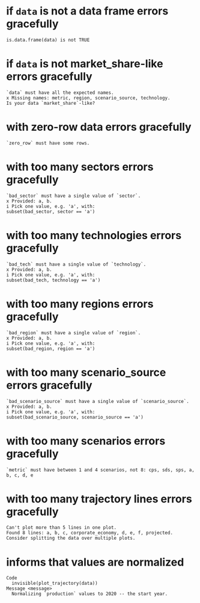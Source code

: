 # if `data` is not a data frame errors gracefully

    is.data.frame(data) is not TRUE

# if `data` is not market_share-like errors gracefully

    `data` must have all the expected names.
    x Missing names: metric, region, scenario_source, technology.
    Is your data `market_share`-like?

# with zero-row data errors gracefully

    `zero_row` must have some rows.

# with too many sectors errors gracefully

    `bad_sector` must have a single value of `sector`.
    x Provided: a, b.
    i Pick one value, e.g. 'a', with:
    subset(bad_sector, sector == 'a')

# with too many technologies errors gracefully

    `bad_tech` must have a single value of `technology`.
    x Provided: a, b.
    i Pick one value, e.g. 'a', with:
    subset(bad_tech, technology == 'a')

# with too many regions errors gracefully

    `bad_region` must have a single value of `region`.
    x Provided: a, b.
    i Pick one value, e.g. 'a', with:
    subset(bad_region, region == 'a')

# with too many scenario_source errors gracefully

    `bad_scenario_source` must have a single value of `scenario_source`.
    x Provided: a, b.
    i Pick one value, e.g. 'a', with:
    subset(bad_scenario_source, scenario_source == 'a')

# with too many scenarios errors gracefully

    `metric` must have between 1 and 4 scenarios, not 8: cps, sds, sps, a, b, c, d, e

# with too many trajectory lines errors gracefully

    Can't plot more than 5 lines in one plot.
    Found 8 lines: a, b, c, corporate_economy, d, e, f, projected.
    Consider splitting the data over multiple plots.

# informs that values are normalized

    Code
      invisible(plot_trajectory(data))
    Message <message>
      Normalizing `production` values to 2020 -- the start year.

